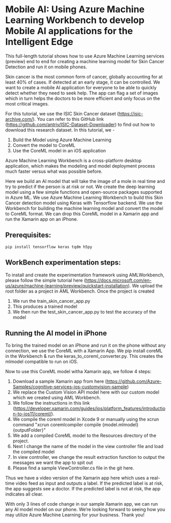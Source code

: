 # Mobile AI: Using Azure Machine Learning Workbench to develop Mobile AI applications for the Intelligent Edge

This full-length tutorial shows how to use Azure Machine Learning services (preview) end to end for creating a machine learning model for Skin Cancer Detection and run it on mobile phones.

Skin cancer is the most common form of cancer, globally accounting for at least 40% of cases. If detected at an early stage, it can be controlled. We want to create a mobile AI application for everyone to be able to quickly detect whether they need to seek help. The app can flag a set of images which in turn helps the doctors to be more efficient and only focus on the most critical images.

For this tutorial, we use the ISIC Skin Cancer dataset (https://isic-archive.com/). You can refer to this GitHub link (https://github.com/antriv/ISIC-Dataset-Downloader) to find out how to download this research dataset. 
In this tutorial, we - 
1) Build the Model using Azure Machine Learning
2) Convert the model to CoreML
3) Use the CoreML model in an iOS application

Azure Machine Learning Workbench is a cross-platform desktop application, which makes the modeling and model deployment process much faster versus what was possible before. 

Here we build an AI model that will take the image of a mole in real time and try to predict if the person is at risk or not. We create the deep learning model using a few simple functions and open-source packages supported in Azure ML. We use Azure Machine Learning Workbench to build this Skin Cancer detection model using Keras with Tensorflow backend. We use the Workbench for building the machine learning model and convert the model to CoreML format. We can drop this CoreML model in a Xamarin app and run the Xamarin app on an iPhone. 

## Prerequisites:
	pip install tensorflow keras tqdm h5py

## WorkBench experimentation steps:
To install and create the experimentation framework using AMLWorkbench, please follow the simple tutorial here (https://docs.microsoft.com/en-us/azure/machine-learning/preview/quickstart-installation). 
We upload the root folder as a project in AML Workbench. Once the project is created
1) We run the train_skin_cancer_app.py 
2) This produces a trained model
3) We then run the test_skin_cancer_app.py to test the accuracy of the model

## Running the AI model in iPhone
To bring the trained model on an iPhone and run it on the phone without any connection, we use the CoreML with a Xamarin App. We pip install coreML in the Workbench & run the keras_to_coreml_converter.py. This creates the mlmodel compatible to run on iOS. 

Now to use this CoreML model witha Xamarin app, we follow 4 steps:
1) Download a sample Xamarin app from here (https://github.com/Azure-Samples/cognitive-services-ios-customvision-sample)
2) We replace the Custom Vision API model here with our custom model which we created using AML Workbench.
3) We follow the instructions in this link (https://developer.xamarin.com/guides/ios/platform_features/introduction-to-ios11/coreml/).
4) We compile the coreml model in Xcode 9 or manually using the xcrun command
	"xcrun coremlcompiler compile {model.mlmodel} {outputFolder}"
5) We add a compiled CoreML model to the Resources directory of the project.  
6) Next I change the name of the model in the view controller file and load the compiled model
7) In view controller, we change the result extraction function to output the messages we want the app to spit out
8) Please find a sample ViewController.cs file in  the git here.



Thus we have a video version of the Xamarin app here which uses a real-time video feed as input and outputs a label. If the predicted label is at risk, the app suggests see a doctor. If the predicted label is not at risk, the app indicates all clear. 

With only 3 lines of code change in our sample Xamarin app, we can run any AI model model on our phone. We’re looking forward to seeing how you may utilize Azure Machine Learning for your business. Thank you! 
